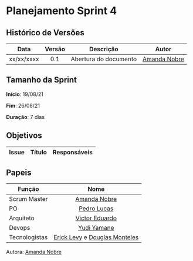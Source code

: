 # Planejamento Sprint 4



## Histórico de Versões

| Data       | Versão | Descrição                      | Autor             |
| :--------: | :----: | :----------:                   | :---------------: |
| xx/xx/xxxx |  0.1   | Abertura do documento | [Amanda Nobre](https://github.com/AmandaNbr)|

## Tamanho da Sprint

**Início**: 19/08/21

**Fim**: 26/08/21

**Duração**: 7 dias

## Objetivos

| Issue |            Título            |        Responsáveis         | 
|:-------:|:----------------------------:|:-----------------------------:|

## Papeis

|      Função      |            Nome            |
|------------------|:--------------------------:|
| Scrum Master | [Amanda Nobre](https://github.com/AmandaNbr) |
| PO | [Pedro Lucas](https://github.com/PedroLSF) |
| Arquiteto | [Victor Eduardo](https://github.com/victorear05) |
| Devops | [Yudi Yamane](https://github.com/yudi-azvd) |
| Tecnologistas | [Erick Levy](https://github.com/Ericklevy) e [Douglas Monteles](https://github.com/DouglasMonteles) |

Autora: [Amanda Nobre](https://github.com/AmandaNbr)
